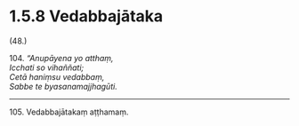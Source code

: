 

# 1.5.8 Vedabbajātaka




(48.)

104\. _“Anupāyena yo atthaṃ,_  
_Icchati so vihaññati;_  
_Cetā haniṃsu vedabbaṃ,_  
_Sabbe te byasanamajjhagūti._  


---

105\. Vedabbajātakaṃ aṭṭhamaṃ.





